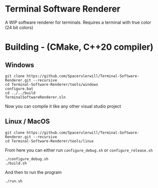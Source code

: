 # Terminal Software Renderer
A WIP software renderer for terminals. Requires a terminal with true color (24 bit colors)

# Building - (CMake, C++20 compiler)
## Windows

    git clone https://github.com/Spacerulerwill/Terminal-Software-Renderer.git --recursive
    cd Terminal-Software-Renderer/tools/windows
    configure.bat
    cd ../../build
    TerminalSoftwareRenderer.sln

Now you can compile it like any other visual studio project

## Linux / MacOS

    git clone https://github.com/Spacerulerwill/Terminal-Software-Renderer.git --recursive
    cd Terminal-Software-Renderer/tools/linux

From here you can either run `configure_debug.sh` or `configure_release.sh`

    ./configure_debug.sh
    ./build.sh

And then to run the program

    ./run.sh
